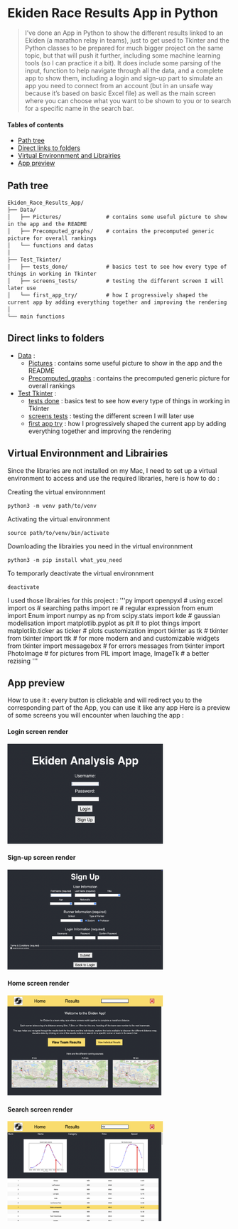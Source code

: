 # Ekiden Race Results App in Python  
> I’ve done an App in Python to show the different results linked to an Ekiden (a marathon relay in teams), just to get used to Tkinter and the Python classes to be prepared for much bigger project on the same topic, but that will push it further, including some machine learning tools (so I can practice it a bit). It does include some parsing of the input, function to help navigate through all the data, and a complete app to show them, including a login and sign-up part to simulate an app you need to connect from an account (but in an unsafe way because it’s based on basic Excel file) as well as the main screen where you can choose what you want to be shown to you or to search for a specific name in the search bar.


#### Tables of contents
* [Path tree](#path-tree)
* [Direct links to folders](#direct-links-to-folders)  
* [Virtual Environnment and Librairies](#virtual-environnment-and-librairies)  
* [App preview](#app-preview)


## Path tree
```
Ekiden_Race_Results_App/
├── Data/
│   ├── Pictures/              # contains some useful picture to show in the app and the README
│   ├── Precomputed_graphs/    # contains the precomputed generic picture for overall rankings
│   └── functions and datas
│
├── Test_Tkinter/
│   ├── tests_done/            # basics test to see how every type of things in working in Tkinter
│   ├── screens_tests/         # testing the different screen I will later use 
│   └── first_app_try/         # how I progressively shaped the current app by adding everything together and improving the rendering
│
└── main functions             
```


## Direct links to folders 
* [Data](./Data/) :
    * [Pictures](./Data/Pictures/) : contains some useful picture to show in the app and the README
    * [Precomputed_graphs](./Data/Precomputed_graphs/) : contains the precomputed generic picture for overall rankings
* [Test Tkinter](./Test_Tkinter/) : 
    * [tests done](./Test_Tkinter/tests_done/) : basics test to see how every type of things in working in Tkinter 
    * [screens tests](./Test_Tkinter/screens_tests/) : testing the different screen I will later use 
    * [first app try](./Test_Tkinter/first_app_try/) : how I progressively shaped the current app by adding everything together and improving the rendering


## Virtual Environnment and Librairies
Since the libraries are not installed on my Mac, I need to set up a virtual environment to access and use the required libraries, here is how to do :

Creating the virtual environnment
```
python3 -m venv path/to/venv
```
Activating the virtual environnment
```
source path/to/venv/bin/activate
```
Downloading the librairies you need in the virtual environnment
```
python3 -m pip install what_you_need
```
To temporarly deactivate the virtual environnment
```
deactivate 
```

I used those librairies for this project : 
'''py
import openpyxl # using excel 
import os # searching paths
import re # regular expression
from enum import Enum
import numpy as np
from scipy.stats import kde # gaussian modelisation
import matplotlib.pyplot as plt # to plot things
import matplotlib.ticker as ticker # plots customization
import tkinter as tk # tkinter 
from tkinter import ttk # for more modern and and customizable widgets 
from tkinter import messagebox # for errors messages
from tkinter import PhotoImage # for pictures 
from PIL import Image, ImageTk # a better rezising
'''


## App preview 
How to use it : every button is clickable and will redirect you to the corresponding part of the App, you can use it like any app 
Here is a preview of some screens you will encounter when lauching the app : 
#### Login screen render
<img src="./Data/Pictures/login_screen_render.png" alt="login_screen_render" width="350" height="225"/>

#### Sign-up screen render
<img src="./Data/Pictures/signup_screen_render.png" alt="signup_screen_render" width="350" height="225"/>

#### Home screen render
<img src="./Data/Pictures/home_screen_render.png" alt="home_screen_render" width="350" height="225"/>

#### Search screen render
<img src="./Data/Pictures/search_screen_render.png" alt="search_screen_render" width="350" height="225"/>
